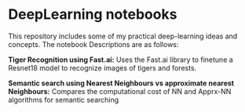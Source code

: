 # DeepLearning notebooks
This repository includes some of my practical deep-learning ideas and concepts. The notebook Descriptions are as follows:

**Tiger Recognition using Fast.ai:** Uses the Fast.ai library to finetune a Resnet18 model to recognize images of tigers and forests.

**Semantic search using Nearest Neighbours vs approximate nearest Neighbours:** Compares the computational cost of NN and Apprx-NN algorithms for semantic searching
